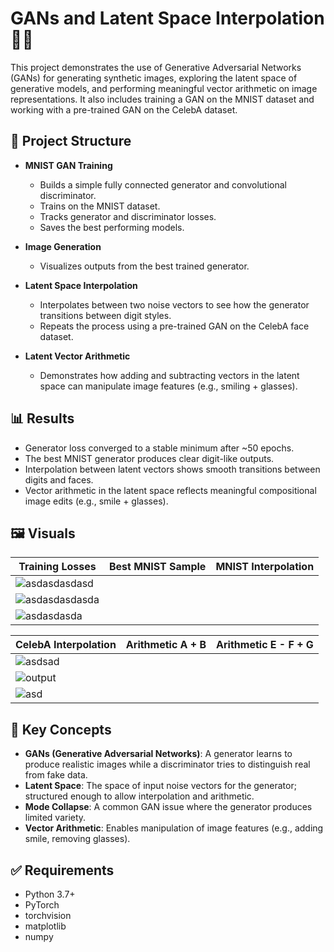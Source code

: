 # GANs and Latent Space Interpolation 🧠✨

This project demonstrates the use of Generative Adversarial Networks (GANs) for generating synthetic images, exploring the latent space of generative models, and performing meaningful vector arithmetic on image representations. It also includes training a GAN on the MNIST dataset and working with a pre-trained GAN on the CelebA dataset.

## 🔧 Project Structure

- **MNIST GAN Training**
  - Builds a simple fully connected generator and convolutional discriminator.
  - Trains on the MNIST dataset.
  - Tracks generator and discriminator losses.
  - Saves the best performing models.

- **Image Generation**
  - Visualizes outputs from the best trained generator.

- **Latent Space Interpolation**
  - Interpolates between two noise vectors to see how the generator transitions between digit styles.
  - Repeats the process using a pre-trained GAN on the CelebA face dataset.

- **Latent Vector Arithmetic**
  - Demonstrates how adding and subtracting vectors in the latent space can manipulate image features (e.g., smiling + glasses).

## 📊 Results

- Generator loss converged to a stable minimum after ~50 epochs.
- The best MNIST generator produces clear digit-like outputs.
- Interpolation between latent vectors shows smooth transitions between digits and faces.
- Vector arithmetic in the latent space reflects meaningful compositional image edits (e.g., smile + glasses).

## 🖼️ Visuals

| Training Losses | Best MNIST Sample | MNIST Interpolation |
|-----------------|-------------------|----------------------|
|![asdasdasdasd](https://github.com/user-attachments/assets/c146b096-6f81-49ac-9753-8a1dd7cea106)
 |  ![asdasdasdasda](https://github.com/user-attachments/assets/e44c0c72-e618-400e-b1a6-a2e8fcc27494)
| ![asdasdasda](https://github.com/user-attachments/assets/f34e38b6-b2c9-43ad-963c-de3bf33567e7)|

| CelebA Interpolation | Arithmetic A + B | Arithmetic E - F + G |
|----------------------|------------------|------------------------|
| ![asdsad](https://github.com/user-attachments/assets/b20ea0de-87be-41e5-a3a9-8c0480d9978c)
 | ![output](https://github.com/user-attachments/assets/b1c903da-52d7-49de-8946-f1d28f8d8404)
 | ![asd](https://github.com/user-attachments/assets/d78de854-fb01-41dc-9a7a-14727392d574)|

## 🧠 Key Concepts

- **GANs (Generative Adversarial Networks)**: A generator learns to produce realistic images while a discriminator tries to distinguish real from fake data.
- **Latent Space**: The space of input noise vectors for the generator; structured enough to allow interpolation and arithmetic.
- **Mode Collapse**: A common GAN issue where the generator produces limited variety.
- **Vector Arithmetic**: Enables manipulation of image features (e.g., adding smile, removing glasses).

## ✅ Requirements

- Python 3.7+
- PyTorch
- torchvision
- matplotlib
- numpy
